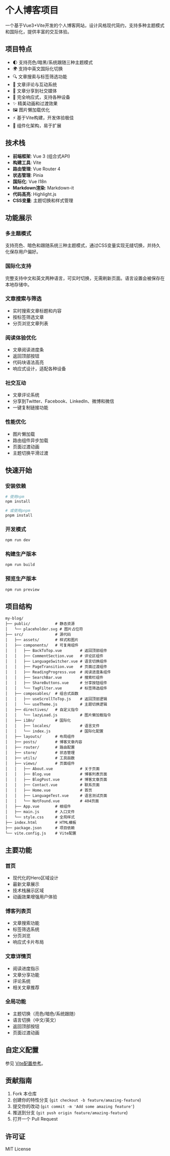 # 个人博客项目

一个基于Vue3+Vite开发的个人博客网站，设计风格现代简约，支持多种主题模式和国际化，提供丰富的交互体验。

## 项目特点

- 🌓 支持亮色/暗黑/系统跟随三种主题模式
- 🌍 支持中英文国际化切换
- 🔍 文章搜索与标签筛选功能
- 💬 文章评论与互动系统
- 🔄 文章分享到社交媒体
- 📱 完全响应式，支持各种设备
- ✨ 精美动画和过渡效果
- 🖼️ 图片懒加载优化
- ⚡ 基于Vite构建，开发体验极佳
- 🧩 组件化架构，易于扩展

## 技术栈

- **前端框架**: Vue 3 (组合式API)
- **构建工具**: Vite 
- **路由管理**: Vue Router 4
- **状态管理**: Pinia
- **国际化**: Vue I18n
- **Markdown渲染**: Markdown-it
- **代码高亮**: Highlight.js
- **CSS变量**: 主题切换和样式管理

## 功能展示

### 多主题模式

支持亮色、暗色和跟随系统三种主题模式，通过CSS变量实现无缝切换，并持久化保存用户偏好。

### 国际化支持

完整支持中文和英文两种语言，可实时切换，无需刷新页面。语言设置会被保存在本地存储中。

### 文章搜索与筛选

- 实时搜索文章标题和内容
- 按标签筛选文章
- 分页浏览文章列表

### 阅读体验优化

- 文章阅读进度条
- 返回顶部按钮
- 代码块语法高亮
- 响应式设计，适配各种设备

### 社交互动

- 文章评论系统
- 分享到Twitter、Facebook、LinkedIn、微博和微信
- 一键复制链接功能

### 性能优化

- 图片懒加载
- 路由组件异步加载
- 页面过渡动画
- 主题切换平滑过渡

## 快速开始

### 安装依赖

```bash
# 使用npm
npm install

# 或使用pnpm
pnpm install
```

### 开发模式

```bash
npm run dev
```

### 构建生产版本

```bash
npm run build
```

### 预览生产版本

```bash
npm run preview
```

## 项目结构

```
my-blog/
├── public/           # 静态资源
│   └── placeholder.svg # 图片占位符
├── src/              # 源代码
│   ├── assets/       # 样式和图片
│   ├── components/   # 可复用组件
│   │   ├── BackToTop.vue        # 返回顶部组件
│   │   ├── CommentSection.vue   # 评论区组件
│   │   ├── LanguageSwitcher.vue # 语言切换组件
│   │   ├── PageTransition.vue   # 页面过渡组件
│   │   ├── ReadingProgress.vue  # 阅读进度条组件
│   │   ├── SearchBar.vue        # 搜索栏组件
│   │   ├── ShareButtons.vue     # 分享按钮组件
│   │   └── TagFilter.vue        # 标签筛选组件
│   ├── composables/  # 组合式函数
│   │   ├── useScrollToTop.js    # 返回顶部逻辑
│   │   └── useTheme.js          # 主题切换逻辑
│   ├── directives/   # 自定义指令
│   │   └── lazyLoad.js          # 图片懒加载指令
│   ├── i18n/         # 国际化
│   │   ├── locales/             # 语言文件
│   │   └── index.js             # 国际化配置
│   ├── layouts/      # 布局组件
│   ├── posts/        # 博客文章内容
│   ├── router/       # 路由配置
│   ├── store/        # 状态管理
│   ├── utils/        # 工具函数
│   ├── views/        # 页面组件
│   │   ├── About.vue            # 关于页面
│   │   ├── Blog.vue             # 博客列表页面
│   │   ├── BlogPost.vue         # 博客文章页面
│   │   ├── Contact.vue          # 联系页面
│   │   ├── Home.vue             # 首页
│   │   ├── LanguageTest.vue     # 语言测试页面
│   │   └── NotFound.vue         # 404页面
│   ├── App.vue       # 根组件
│   ├── main.js       # 入口文件
│   └── style.css     # 全局样式
├── index.html        # HTML模板
├── package.json      # 项目依赖
└── vite.config.js    # Vite配置
```

## 主要功能

### 首页

- 现代化的Hero区域设计
- 最新文章展示
- 技术栈展示区域
- 动画效果增强用户体验

### 博客列表页

- 文章搜索功能
- 标签筛选系统
- 分页浏览
- 响应式卡片布局

### 文章详情页

- 阅读进度指示
- 文章分享功能
- 评论系统
- 相关文章推荐

### 全局功能

- 主题切换（亮色/暗色/系统跟随）
- 语言切换（中文/英文）
- 返回顶部按钮
- 页面过渡动画

## 自定义配置

参见 [Vite配置参考](https://vitejs.dev/config/)。

## 贡献指南

1. Fork 本仓库
2. 创建你的特性分支 (`git checkout -b feature/amazing-feature`)
3. 提交你的改动 (`git commit -m 'Add some amazing feature'`)
4. 推送到分支 (`git push origin feature/amazing-feature`)
5. 打开一个 Pull Request

## 许可证

MIT License
